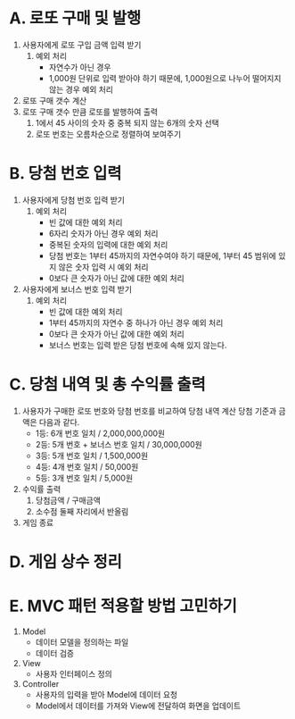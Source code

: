 # A. 로또 구매 및 발행
1. 사용자에게 로또 구입 금액 입력 받기
   1. 예외 처리
      - 자연수가 아닌 경우
      - 1,000원 단위로 입력 받아야 하기 때문에, 1,000원으로 나누어 떨어지지 않는 경우 예외 처리
2. 로또 구매 갯수 계산
3. 로또 구매 갯수 만큼 로또를 발행하여 출력
   1. 1에서 45 사이의 숫자 중 중복 되지 않는 6개의 숫자 선택
   2. 로또 번호는 오름차순으로 정렬하여 보여주기
   
# B. 당첨 번호 입력
1. 사용자에게 당첨 번호 입력 받기
   1. 예외 처리
      - 빈 값에 대한 예외 처리
      - 6자리 숫자가 아닌 경우 예외 처리
      - 중복된 숫자의 입력에 대한 예외 처리
      - 당첨 번호는 1부터 45까지의 자연수여야 하기 때문에, 1부터 45 범위에 있지 않은 숫자 입력 시 예외 처리
      - 0보다 큰 숫자가 아닌 값에 대한 예외 처리
2. 사용자에게 보너스 번호 입력 받기
   1. 예외 처리
      - 빈 값에 대한 예외 처리
      - 1부터 45까지의 자연수 중 하나가 아닌 경우 예외 처리
      - 0보다 큰 숫자가 아닌 값에 대한 예외 처리
      - 보너스 번호는 입력 받은 당첨 번호에 속해 있지 않는다.
  
# C. 당첨 내역 및 총 수익률 출력
1. 사용자가 구매한 로또 번호와 당첨 번호를 비교하여 당첨 내역 계산
    당첨 기준과 금액은 다음과 같다.
    - 1등: 6개 번호 일치 / 2,000,000,000원
    - 2등: 5개 번호 + 보너스 번호 일치 / 30,000,000원
    - 3등: 5개 번호 일치 / 1,500,000원
    - 4등: 4개 번호 일치 / 50,000원
    - 5등: 3개 번호 일치 / 5,000원
2. 수익률 출력
   1. 당첨금액 / 구매금액
   2. 소수점 둘째 자리에서 반올림
3. 게임 종료

# D. 게임 상수 정리

# E. MVC 패턴 적용할 방법 고민하기
1. Model
   - 데이터 모델을 정의하는 파일
   - 데이터 검증
2. View
   - 사용자 인터페이스 정의
3. Controller
   - 사용자의 입력을 받아 Model에 데이터 요청
   - Model에서 데이터를 가져와 View에 전달하여 화면을 업데이트